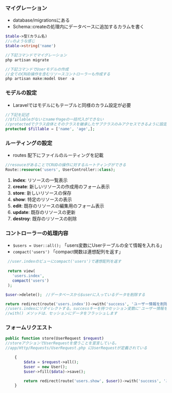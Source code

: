 ### マイグレーション

- database/migrationsにある
- Schema::createの処理内にデータベースに追加するカラムを書く

```php
$table->型(カラム名)　
//↓のような感じ
$table->string('name')
```

```php
//下記コマンドでマイグレーション
php artisan migrate
```

```php
//下記コマンドでUserモデルの作成
//全てのCRUD操作を含むリソースコントローラーも作成する
php artisan make:model User -a
```

### モデルの設定

- Laravelではモデルにもテーブルと同様のカラム設定が必要

```php
//下記を記述
//$fillableがないとnameやageの一括代入ができない
//protectedでクラス自体とそのクラスを継承したサブクラスのみアクセスできるように設定
protected $fillable = ['name', 'age',];
```

### ルーティングの設定

- routes 配下にファイルのルーティングを記載

```php
//resouceがあることでCRUDの操作に対するルートティングができる
Route::resource('users', UserController::class);
```

1. **index**: リソースの一覧表示
2. **create**: 新しいリソースの作成用のフォーム表示
3. **store**: 新しいリソースの保存
4. **show**: 特定のリソースの表示
5. **edit**: 既存のリソースの編集用のフォーム表示
6. **update**: 既存のリソースの更新
7. **destroy**: 既存のリソースの削除

### コントローラーの処理内容

- `$users = User::all();` 「users変数にUserテーブルの全て情報を入れる」
- `compact('users')` 「compact関数は連想配列を返す」

```php
 //user.indexのビューにcompact('users')で連想配列を返す
        
 return view(
   'users.index',
   compact('users')
 );
```

```php
$user->delete();　//データベースから$userに入っているデータを削除する

return redirect(route('users.index'))->with('success', 'ユーザー情報を削除しました');
//users.indexにリダイレクトする。successキーを持つセッション変数に'ユーザー情報を削除しました'という文字列を設定して返している。
//with() メソッドは、セッションにデータをフラッシュします
```

### フォームリクエスト

```php
public function store(UserRequest $request)　
//storeアクションでUserRequestを使うことを宣言している。
//app/Http/Requests/UserRequest.php にUserRequestが定義されている

    {
        $data = $request->all();
        $user = new User();
        $user->fill($data)->save();

        return redirect(route('users.show', $user))->with('success', 'ユーザーを新規登録しました');
    }
```
